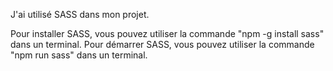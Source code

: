 J'ai utilisé SASS dans mon projet.

Pour installer SASS, vous pouvez utiliser la commande "npm -g install sass" dans un terminal.
Pour démarrer SASS, vous pouvez utiliser la commande "npm run sass" dans un terminal.
